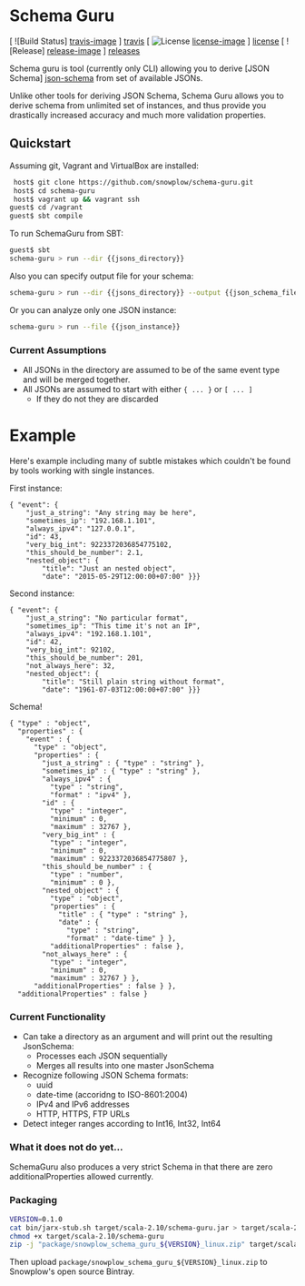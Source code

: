 # Schema Guru

[ ![Build Status] [travis-image] ] [travis]  [ ![License] [license-image] ] [license] [ ![Release] [release-image] ] [releases]

Schema guru is tool (currently only CLI) allowing you to derive [JSON Schema] [json-schema] from set of available JSONs.

Unlike other tools for deriving JSON Schema, Schema Guru allows you to derive schema from unlimited set of instances,
and thus provide you drastically increased accuracy and much more validation properties.

## Quickstart

Assuming git, Vagrant and VirtualBox are installed:

```bash
 host$ git clone https://github.com/snowplow/schema-guru.git
 host$ cd schema-guru
 host$ vagrant up && vagrant ssh
guest$ cd /vagrant
guest$ sbt compile
``` 

To run SchemaGuru from SBT:

```bash
guest$ sbt
schema-guru > run --dir {{jsons_directory}}
```

Also you can specify output file for your schema:

```bash
schema-guru > run --dir {{jsons_directory}} --output {{json_schema_file}}
```

Or you can analyze only one JSON instance:

```bash
schema-guru > run --file {{json_instance}}
```

### Current Assumptions

* All JSONs in the directory are assumed to be of the same event type and will be merged together.
* All JSONs are assumed to start with either `{ ... }` or `[ ... ]`
  - If they do not they are discarded

# Example

Here's example including many of subtle mistakes which couldn't be found by tools working with single instances.

First instance:
```
{ "event": {
    "just_a_string": "Any string may be here",
    "sometimes_ip": "192.168.1.101",
    "always_ipv4": "127.0.0.1",
    "id": 43,
    "very_big_int": 9223372036854775102,
    "this_should_be_number": 2.1,
    "nested_object": {
        "title": "Just an nested object",
        "date": "2015-05-29T12:00:00+07:00" }}}
```

Second instance:
```
{ "event": {
    "just_a_string": "No particular format",
    "sometimes_ip": "This time it's not an IP",
    "always_ipv4": "192.168.1.101",
    "id": 42,
    "very_big_int": 92102,
    "this_should_be_number": 201,
    "not_always_here": 32,
    "nested_object": {
        "title": "Still plain string without format",
        "date": "1961-07-03T12:00:00+07:00" }}}
```

Schema!
```
{ "type" : "object",
  "properties" : {
    "event" : {
      "type" : "object",
      "properties" : {
        "just_a_string" : { "type" : "string" },
        "sometimes_ip" : { "type" : "string" },
        "always_ipv4" : {
          "type" : "string",
          "format" : "ipv4" },
        "id" : {
          "type" : "integer",
          "minimum" : 0,
          "maximum" : 32767 },
        "very_big_int" : {
          "type" : "integer",
          "minimum" : 0,
          "maximum" : 9223372036854775807 },
        "this_should_be_number" : {
          "type" : "number",
          "minimum" : 0 },
        "nested_object" : {
          "type" : "object",
          "properties" : {
            "title" : { "type" : "string" },
            "date" : {
              "type" : "string",
              "format" : "date-time" } },
          "additionalProperties" : false },
        "not_always_here" : {
          "type" : "integer",
          "minimum" : 0,
          "maximum" : 32767 } },
      "additionalProperties" : false } },
  "additionalProperties" : false }
```

### Current Functionality

* Can take a directory as an argument and will print out the resulting JsonSchema:
  - Processes each JSON sequentially
  - Merges all results into one master JsonSchema
* Recognize following JSON Schema formats:
  - uuid
  - date-time (accoridng to ISO-8601:2004)
  - IPv4 and IPv6 addresses
  - HTTP, HTTPS, FTP URLs
* Detect integer ranges according to Int16, Int32, Int64

### What it does not do yet...

SchemaGuru also produces a very strict Schema in that there are zero additionalProperties allowed currently.

### Packaging

```bash
VERSION=0.1.0
cat bin/jarx-stub.sh target/scala-2.10/schema-guru.jar > target/scala-2.10/schema-guru
chmod +x target/scala-2.10/schema-guru
zip -j "package/snowplow_schema_guru_${VERSION}_linux.zip" target/scala-2.10/schema-guru
```

Then upload `package/snowplow_schema_guru_${VERSION}_linux.zip` to Snowplow's open source Bintray.


[travis]: https://travis-ci.org/snowplow/schema-guru
[travis-image]: https://travis-ci.org/snowplow/schema-guru.png?branch=master

[license-image]: http://img.shields.io/badge/license-Apache--2-blue.svg?style=flat
[license]: http://www.apache.org/licenses/LICENSE-2.0

[release-image]: http://img.shields.io/badge/release-unreleased-blue.svg?style=flat
[releases]: https://github.com/snowplow/schema-guru/releases

[json-schema]: http://json-schema.org/
